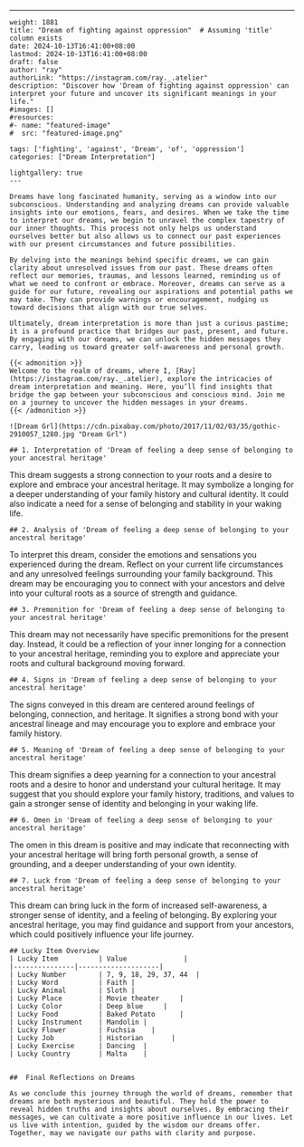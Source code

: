 ---
    weight: 1881
    title: "Dream of fighting against oppression"  # Assuming 'title' column exists
    date: 2024-10-13T16:41:00+08:00
    lastmod: 2024-10-13T16:41:00+08:00
    draft: false
    author: "ray"
    authorLink: "https://instagram.com/ray._.atelier"
    description: "Discover how 'Dream of fighting against oppression' can interpret your future and uncover its significant meanings in your life."
    #images: []
    #resources:
    #- name: "featured-image"
    #  src: "featured-image.png"
    
    tags: ['fighting', 'against', 'Dream', 'of', 'oppression']
    categories: ["Dream Interpretation"]
    
    lightgallery: true
    ---
    
    Dreams have long fascinated humanity, serving as a window into our subconscious. Understanding and analyzing dreams can provide valuable insights into our emotions, fears, and desires. When we take the time to interpret our dreams, we begin to unravel the complex tapestry of our inner thoughts. This process not only helps us understand ourselves better but also allows us to connect our past experiences with our present circumstances and future possibilities.
    
    By delving into the meanings behind specific dreams, we can gain clarity about unresolved issues from our past. These dreams often reflect our memories, traumas, and lessons learned, reminding us of what we need to confront or embrace. Moreover, dreams can serve as a guide for our future, revealing our aspirations and potential paths we may take. They can provide warnings or encouragement, nudging us toward decisions that align with our true selves.
    
    Ultimately, dream interpretation is more than just a curious pastime; it is a profound practice that bridges our past, present, and future. By engaging with our dreams, we can unlock the hidden messages they carry, leading us toward greater self-awareness and personal growth.
    
    {{< admonition >}}
    Welcome to the realm of dreams, where I, [Ray](https://instagram.com/ray._.atelier), explore the intricacies of dream interpretation and meaning. Here, you’ll find insights that bridge the gap between your subconscious and conscious mind. Join me on a journey to uncover the hidden messages in your dreams.
    {{< /admonition >}}
    
    ![Dream Grl](https://cdn.pixabay.com/photo/2017/11/02/03/35/gothic-2910057_1280.jpg "Dream Grl")
    
    ## 1. Interpretation of 'Dream of feeling a deep sense of belonging to your ancestral heritage'
    
This dream suggests a strong connection to your roots and a desire to explore and embrace your ancestral heritage. It may symbolize a longing for a deeper understanding of your family history and cultural identity. It could also indicate a need for a sense of belonging and stability in your waking life.
    
    ## 2. Analysis of 'Dream of feeling a deep sense of belonging to your ancestral heritage'
    
To interpret this dream, consider the emotions and sensations you experienced during the dream. Reflect on your current life circumstances and any unresolved feelings surrounding your family background. This dream may be encouraging you to connect with your ancestors and delve into your cultural roots as a source of strength and guidance.
    
    ## 3. Premonition for 'Dream of feeling a deep sense of belonging to your ancestral heritage'
    
This dream may not necessarily have specific premonitions for the present day. Instead, it could be a reflection of your inner longing for a connection to your ancestral heritage, reminding you to explore and appreciate your roots and cultural background moving forward.
    
    ## 4. Signs in 'Dream of feeling a deep sense of belonging to your ancestral heritage'
    
The signs conveyed in this dream are centered around feelings of belonging, connection, and heritage. It signifies a strong bond with your ancestral lineage and may encourage you to explore and embrace your family history.
    
    ## 5. Meaning of 'Dream of feeling a deep sense of belonging to your ancestral heritage'
    
This dream signifies a deep yearning for a connection to your ancestral roots and a desire to honor and understand your cultural heritage. It may suggest that you should explore your family history, traditions, and values to gain a stronger sense of identity and belonging in your waking life.
    
    ## 6. Omen in 'Dream of feeling a deep sense of belonging to your ancestral heritage'
    
The omen in this dream is positive and may indicate that reconnecting with your ancestral heritage will bring forth personal growth, a sense of grounding, and a deeper understanding of your own identity.
    
    ## 7. Luck from 'Dream of feeling a deep sense of belonging to your ancestral heritage'
    
This dream can bring luck in the form of increased self-awareness, a stronger sense of identity, and a feeling of belonging. By exploring your ancestral heritage, you may find guidance and support from your ancestors, which could positively influence your life journey.
    
    ## Lucky Item Overview
    | Lucky Item          | Value              |
    |---------------|--------------------|
    | Lucky Number        | 7, 9, 18, 29, 37, 44  |
    | Lucky Word          | Faith |
    | Lucky Animal        | Sloth |
    | Lucky Place         | Movie theater     |
    | Lucky Color         | Deep blue     |
    | Lucky Food          | Baked Potato      |
    | Lucky Instrument    | Mandolin |
    | Lucky Flower        | Fuchsia    |
    | Lucky Job           | Historian       |
    | Lucky Exercise      | Dancing  |
    | Lucky Country       | Malta    |
    
    
    ##  Final Reflections on Dreams
    
    As we conclude this journey through the world of dreams, remember that dreams are both mysterious and beautiful. They hold the power to reveal hidden truths and insights about ourselves. By embracing their messages, we can cultivate a more positive influence in our lives. Let us live with intention, guided by the wisdom our dreams offer. Together, may we navigate our paths with clarity and purpose.
    